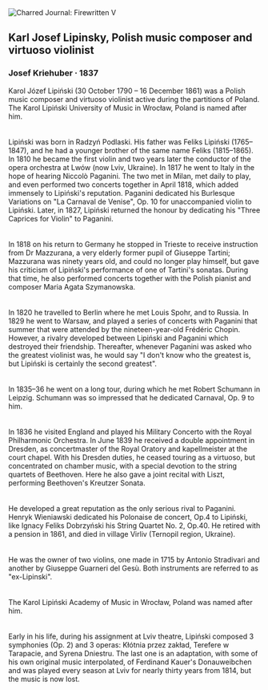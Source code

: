 <div class="artwork-of-the-day">
  <div class="container">
    <div class="img-wrapper">
      <img
        src="https://uploads1.wikiart.org/00326/images/josef-kriehuber/karl-josef-lipinsky-litho.jpg!Large.jpg"
        alt="Charred Journal: Firewritten V" />
    </div>
    <div class="artwork-detail">
      <div class="artwork-origin"> 
        <h2 class="artwork-name">Karl Josef Lipinsky,  Polish music composer and virtuoso violinist</h2>
        <h3 class="artist">
          Josef Kriehuber
                    ·  1837
        </h3>
      </div>
      <p class="description">
        <span class="artwork-description-text ng-binding" ng-bind-html="viewModel.ArtworkOfTheDay.Description | unsafe">Karol Józef Lipiński (30 October 1790 – 16 December 1861) was a Polish music composer and virtuoso violinist active during the partitions of Poland. The Karol Lipiński University of Music in Wrocław, Poland is named after him.<br>
<br>
<br>Lipiński was born in Radzyń Podlaski. His father was Feliks Lipiński (1765–1847), and he had a younger brother of the same name Feliks (1815–1865). In 1810 he became the first violin and two years later the conductor of the opera orchestra at Lwów (now Lviv, Ukraine).  In 1817 he went to Italy in the hope of hearing Niccolò Paganini.  The two met in Milan, met daily to play, and even performed two concerts together in April 1818, which added immensely to Lipiński's reputation.  Paganini dedicated his Burlesque Variations on "La Carnaval de Venise", Op. 10 for unaccompanied violin to Lipiński.  Later, in 1827, Lipiński returned the honour by dedicating his "Three Caprices for Violin" to Paganini.<br>
<br>
<br>In 1818 on his return to Germany he stopped in Trieste to receive instruction from Dr Mazzurana, a very elderly former pupil of Giuseppe Tartini; Mazzurana was ninety years old, and could no longer play himself, but gave his criticism of Lipiński's performance of one of Tartini's sonatas. During that time, he also performed concerts together with the Polish pianist and composer Maria Agata Szymanowska.<br>
<br>
<br>In 1820 he travelled to Berlin where he met Louis Spohr, and to Russia. In 1829 he went to Warsaw, and played a series of concerts with Paganini that summer that were attended by the nineteen-year-old Frédéric Chopin.  However, a rivalry developed between Lipiński and Paganini which destroyed their friendship.  Thereafter, whenever Paganini was asked who the greatest violinist was, he would say "I don't know who the greatest is, but Lipiński is certainly the second greatest".<br>
<br>
<br>In 1835–36 he went on a long tour, during which he met Robert Schumann in Leipzig.  Schumann was so impressed that he dedicated Carnaval, Op. 9 to him.<br>
<br>
<br>In 1836 he visited England and played his Military Concerto with the Royal Philharmonic Orchestra.  In June 1839 he received a double appointment in Dresden, as concertmaster of the Royal Oratory and kapellmeister at the court chapel.  With his Dresden duties, he ceased touring as a virtuoso, but concentrated on chamber music, with a special devotion to the string quartets of Beethoven.  Here he also gave a joint recital with Liszt, performing Beethoven's Kreutzer Sonata.<br>
<br>
<br>He developed a great reputation as the only serious rival to Paganini. Henryk Wieniawski dedicated his Polonaise de concert, Op.4 to Lipiński, like Ignacy Feliks Dobrzyński his String Quartet No. 2, Op.40. He retired with a pension in 1861, and died in village Virliv (Ternopil region, Ukraine).<br>
<br>
<br>He was the owner of two violins, one made in 1715 by Antonio Stradivari and another by Giuseppe Guarneri del Gesù.  Both instruments are referred to as "ex-Lipinski".<br>
<br>
<br>The Karol Lipiński Academy of Music in Wrocław, Poland was named after him.<br>
<br>
<br>Early in his life, during his assignment at Lviv theatre, Lipiński composed 3 symphonies (Op. 2) and 3 operas: Kłótnia przez zakład, Terefere w Tarapacie, and Syrena Dniestru. The last one is an adaptation, with some of his own original music interpolated, of Ferdinand Kauer's Donauweibchen and was played every season at Lviv for nearly thirty years from 1814, but the music is now lost.<br></span>
                        <div class="text-shadow-container" ng-show="showShadow" style=""></div>
      </p>
    </div>
  </div>

</div>
